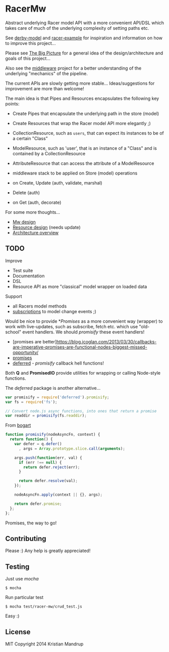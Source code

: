 # RacerMw

Abstract underlying Racer model API with a more convenient API/DSL which takes care of much of the underlying complexity
of setting paths etc.

See [derby-model](http://derbyjs.com/#models) and [racer-example](https://github.com/Sebmaster/racer-example)
for inspiration and information on how to improve this project...

Please see [The Big Picture](https://github.com/kristianmandrup/racer-mw/wiki/The-big-picture) for a general idea of the design/architecture and goals of this project...

Also see the [middleware](https://github.com/kristianmandrup/middleware) project for a better understanding of the underlying "mechanics" of the pipeline.

The current APIs are slowly getting more stable...
Ideas/suggestions for improvement are more than welcome!

The main idea is that Pipes and Resources encapsulates the following key points:

- Create Pipes that encapsulate the underlying path in the store (model)
- Create Resources that wrap the Racer model API more elegantly ;)

 - CollectionResource, such as `users`, that can expect its instances to be of a certain "Class"
 - ModelResource, such as 'user', that is an instance of a "Class" and is contained by a CollectionResource
 - AttributeResource that can access the attribute of a ModelResource

 - middleware stack to be applied on Store (model) operations
  - on Create, Update (auth, validate, marshal)
  - Delete (auth)
  - on Get (auth, decorate)

For some more thoughts...

- [Mw design](https://github.com/kristianmandrup/racer-mw/lib/mw/Mw-Design.md)
- [Resource design](https://github.com/kristianmandrup/racer-mw/lib/resource/Resource-Design.md) (needs update)
- [Architecture overview](https://github.com/kristianmandrup/racer-mw//Architecture-Overview.md)

## TODO

Improve

 * Test suite
 * Documentation
 * DSL
 * Resource API as more "classical" model wrapper on loaded data

Support

 * all Racers model methods
 * [subscriptions](https://github.com/kristianmandrup/racer-mw/wiki/Racer-model-subscriptions) to model change events ;)

Would be nice to provide **Promises* as a more convenient way (wrapper) to work with live-updates, such as subscribe, fetch etc.
which use "old-school" event handlers. We should *promisify* these event handlers!

- [promises are better]https://blog.jcoglan.com/2013/03/30/callbacks-are-imperative-promises-are-functional-nodes-biggest-missed-opportunity/
- [promises](http://howtonode.org/promises)
- [deferred](https://www.npmjs.org/package/deferred) - *promisify* callback hell functions!

Both **Q** and **PromisedIO** provide utilities for wrapping or calling Node-style functions.

The *deferred* package is another alternative...

```javascript
var promisify = require('deferred').promisify;
var fs = require('fs');

// Convert node.js async functions, into ones that return a promise
var readdir = promisify(fs.readdir);
```

From [bogart](https://github.com/nrstott/bogart)

```javascript
function promisify(nodeAsyncFn, context) {
  return function() {
    var defer = q.defer()
      , args = Array.prototype.slice.call(arguments);

    args.push(function(err, val) {
      if (err !== null) {
        return defer.reject(err);
      }

      return defer.resolve(val);
    });

    nodeAsyncFn.apply(context || {}, args);

    return defer.promise;
  };
};
```

Promises, the way to go!


## Contributing

Please :) Any help is greatly appreciated!

## Testing

Just use *mocha*

`$ mocha`

Run particular test

`$ mocha test/racer-mw/crud_test.js`

Easy :)


## License

MIT
Copyright 2014 Kristian Mandrup
